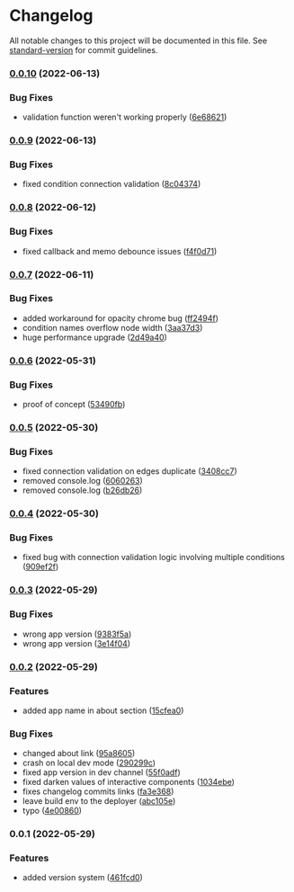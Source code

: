 # Changelog

All notable changes to this project will be documented in this file. See [standard-version](https://github.com/conventional-changelog/standard-version) for commit guidelines.

### [0.0.10](https://github.com/kinark/tony/compare/v0.0.9...v0.0.10) (2022-06-13)


### Bug Fixes

* validation function weren't working properly ([6e68621](https://github.com/kinark/tony/commits/6e68621d512eb8fa6381c915208e9ec4a1a6f9df))

### [0.0.9](https://github.com/kinark/tony/compare/v0.0.8...v0.0.9) (2022-06-13)


### Bug Fixes

* fixed condition connection validation ([8c04374](https://github.com/kinark/tony/commits/8c04374433992322df59f91548922863196978b7))

### [0.0.8](https://github.com/kinark/tony/compare/v0.0.7...v0.0.8) (2022-06-12)


### Bug Fixes

* fixed callback and memo debounce issues ([f4f0d71](https://github.com/kinark/tony/commits/f4f0d71fb1530cdce86fae6d1fef32e9b6adac84))

### [0.0.7](https://github.com/kinark/tony/compare/v0.0.6...v0.0.7) (2022-06-11)


### Bug Fixes

* added workaround for opacity chrome bug ([ff2494f](https://github.com/kinark/tony/commits/ff2494fd2ec669c8dc36113f66ce8316f784dc23))
* condition names overflow node width ([3aa37d3](https://github.com/kinark/tony/commits/3aa37d3987fc3538fbd43c1e4e8bfdf5f3e27e31))
* huge performance upgrade ([2d49a40](https://github.com/kinark/tony/commits/2d49a40ca55ad65e1d2a2c6801c931534922de2e))

### [0.0.6](https://github.com/kinark/tony/compare/v0.0.5...v0.0.6) (2022-05-31)


### Bug Fixes

* proof of concept ([53490fb](https://github.com/kinark/tony/commits/53490fb077d01ab27788347442a9d0a3ab9b2241))

### [0.0.5](https://github.com/kinark/tony/compare/v0.0.4...v0.0.5) (2022-05-30)


### Bug Fixes

* fixed connection validation on edges duplicate ([3408cc7](https://github.com/kinark/tony/commits/3408cc7d46b0366db83f1aa792f7bf75a2141240))
* removed console.log ([6060263](https://github.com/kinark/tony/commits/6060263ee11374ca9d10df83d44343c1004a1f9b))
* removed console.log ([b26db26](https://github.com/kinark/tony/commits/b26db262873296372192349767e67bdc5ff4c399))

### [0.0.4](https://github.com/kinark/tony/compare/v0.0.3...v0.0.4) (2022-05-30)


### Bug Fixes

* fixed bug with connection validation logic involving multiple conditions ([909ef2f](https://github.com/kinark/tony/commits/909ef2f1fb463a71eaf223f631261d63a184a12b))

### [0.0.3](https://github.com/kinark/tony/compare/v0.0.2...v0.0.3) (2022-05-29)


### Bug Fixes

* wrong app version ([9383f5a](https://github.com/kinark/tony/commits/9383f5a61268b8196cf381b846b3bf0897c2540d))
* wrong app version ([3e14f04](https://github.com/kinark/tony/commits/3e14f045c44f9d81487862ca1cd1316d72a4b634))

### [0.0.2](https://github.com/kinark/tony/compare/v0.0.1...v0.0.2) (2022-05-29)


### Features

* added app name in about section ([15cfea0](https://github.com/kinark/tony/commits/15cfea04d62cef7c154c8827176d70be9e8aebd3))


### Bug Fixes

* changed about link ([95a8605](https://github.com/kinark/tony/commits/95a8605def57831204e0bb901994832c17e4352a))
* crash on local dev mode ([290299c](https://github.com/kinark/tony/commits/290299ce2a8f558d02350bdaee34a1aa75a3921e))
* fixed app version in dev channel ([55f0adf](https://github.com/kinark/tony/commits/55f0adfc3b129beeb9b9fd4cb6f7f9016ed5ab9d))
* fixed darken values of interactive components ([1034ebe](https://github.com/kinark/tony/commits/1034ebe3cdb8e2c041685ddca01ef3a434cdcd01))
* fixes changelog commits links ([fa3e368](https://github.com/kinark/tony/commits/fa3e3688c4fbd5c3b1aa4a6257b7388bde243fe0))
* leave build env to the deployer ([abc105e](https://github.com/kinark/tony/commits/abc105e03c4a2f735a5d57de0216e56c7aaaedb2))
* typo ([4e00860](https://github.com/kinark/tony/commits/4e00860018c55d7d4ddcef904dfc6a2626b91922))

### 0.0.1 (2022-05-29)


### Features

* added version system ([461fcd0](https://github.com/kinark/tony/commits/461fcd0fdc0eb7a8a1c0582e1710bb3436904a55))
